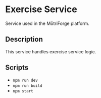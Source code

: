 # Exercise Service

Service used in the MōtriForge platform.

## Description

This service handles exercise service logic.

## Scripts
- `npm run dev`
- `npm run build`
- `npm start`
